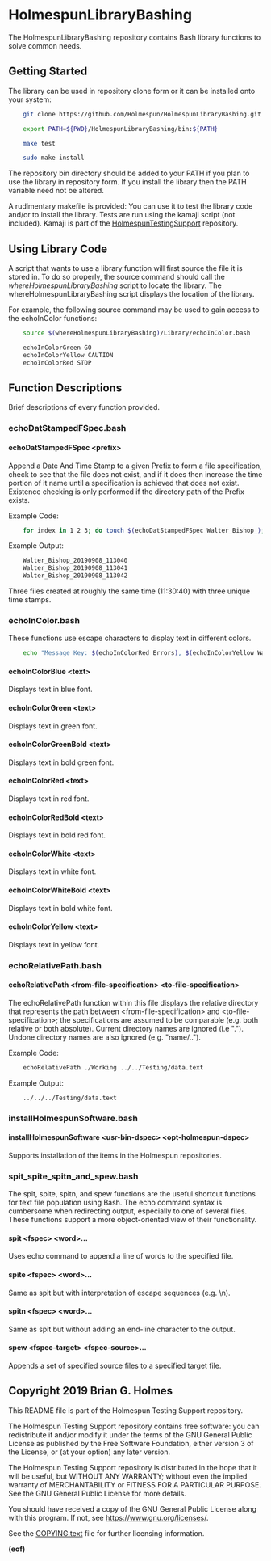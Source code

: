 # HolmespunLibraryBashing

The HolmespunLibraryBashing repository contains Bash library functions to solve common needs.

## Getting Started

The library can be used in repository clone form or it can be installed onto your system:

```bash
	git clone https://github.com/Holmespun/HolmespunLibraryBashing.git

	export PATH=${PWD}/HolmespunLibraryBashing/bin:${PATH}

	make test

	sudo make install
```

The repository bin directory should be added to your PATH if you plan to use the library in repository form.
If you install the library then the PATH variable need not be altered.

A rudimentary makefile is provided: You can use it to test the library code and/or to install the library.
Tests are run using the kamaji script (not included).
Kamaji is part of the [HolmespunTestingSupport](https://github.com/Holmespun/HolmespunTestingSupport/) repository.

## Using Library Code

A script that wants to use a library function will first source the file it is stored in.
To do so properly, the source command should call the *whereHolmespunLibraryBashing* script to locate the library.
The whereHolmespunLibraryBashing script displays the location of the library.

For example, the following source command may be used to gain access to the echoInColor functions:

```bash
	source $(whereHolmespunLibraryBashing)/Library/echoInColor.bash

	echoInColorGreen GO
	echoInColorYellow CAUTION
	echoInColorRed STOP
```

## Function Descriptions

Brief descriptions of every function provided.

### echoDatStampedFSpec.bash

#### echoDatStampedFSpec \<prefix\>

Append a Date And Time Stamp to a given Prefix to form a file specification, check to see that the
file does not exist, and if it does then increase the time portion of it name until a specification is
achieved that does not exist. Existence checking is only performed if the directory path of the
Prefix exists.

Example Code:

``` bash
	for index in 1 2 3; do touch $(echoDatStampedFSpec Walter_Bishop_); done
```

Example Output:

``` bash
	Walter_Bishop_20190908_113040
	Walter_Bishop_20190908_113041
	Walter_Bishop_20190908_113042
```

Three files created at roughly the same time (11:30:40) with three unique time stamps.

### echoInColor.bash

These functions use escape characters to display text in different colors.

```bash
	echo "Message Key: $(echoInColorRed Errors), $(echoInColorYellow Warnings), $(echoInColorGreen Swamp Things)." 
```

#### echoInColorBlue \<text\>

Displays text in blue font.

#### echoInColorGreen \<text\>

Displays text in green font.

#### echoInColorGreenBold \<text\>

Displays text in bold green font.

#### echoInColorRed \<text\>

Displays text in red font.

#### echoInColorRedBold \<text\>

Displays text in bold red font.

#### echoInColorWhite \<text\>

Displays text in white font.

#### echoInColorWhiteBold \<text\>

Displays text in bold white font.

#### echoInColorYellow \<text\>

Displays text in yellow font.


### echoRelativePath.bash

#### echoRelativePath \<from-file-specification\> \<to-file-specification\>

The echoRelativePath function within this file displays the relative directory that represents
the path between \<from-file-specification\> and \<to-file-specification\>; the specifications are
assumed to be comparable (e.g. both relative or both absolute). Current directory names are
ignored (i.e ".").  Undone directory names are also ignored (e.g. "name/..").

Example Code:

```bash
	echoRelativePath ./Working ../../Testing/data.text
```

Example Output:
```
	../../../Testing/data.text
```

### installHolmespunSoftware.bash

#### installHolmespunSoftware \<usr-bin-dspec\> \<opt-holmespun-dspec\>

Supports installation of the items in the Holmespun repositories.


### spit\_spite\_spitn\_and\_spew.bash

The spit, spite, spitn, and spew functions are the useful shortcut functions for text file population using Bash.
The echo command syntax is cumbersome when redirecting output, especially to one of several files.
These functions support a more object-oriented view of their functionality.

#### spit \<fspec\> \<word\>...

Uses echo command to append a line of words to the specified file.

#### spite \<fspec\> \<word\>...

Same as spit but with interpretation of escape sequences (e.g. \n).

#### spitn \<fspec\> \<word\>...

Same as spit but without adding an end-line character to the output.

#### spew \<fspec-target\> \<fspec-source\>...

Appends a set of specified source files to a specified target file.


## Copyright 2019 Brian G. Holmes

This README file is part of the Holmespun Testing Support repository.

The Holmespun Testing Support repository contains free software:
you can redistribute it and/or modify it under the terms of the GNU
General Public License as published by the Free Software Foundation,
either version 3 of the License, or (at your option) any later version.

The Holmespun Testing Support repository is distributed in the hope that it will be useful,
but WITHOUT ANY WARRANTY;
without even the implied warranty of MERCHANTABILITY or FITNESS FOR A PARTICULAR PURPOSE.
See the GNU General Public License for more details.

You should have received a copy of the GNU General Public License along with this program.
If not, see [<https://www.gnu.org/licenses/>](<https://www.gnu.org/licenses/>).

See the [COPYING.text](COPYING.text) file for further licensing information.

**(eof)**

